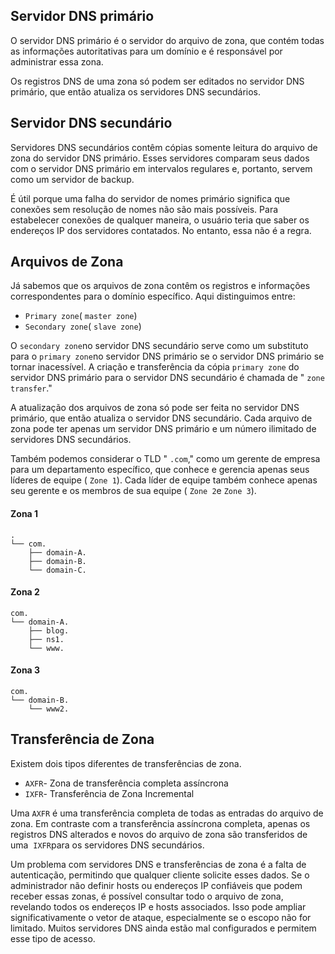 ## Servidor DNS primário

O servidor DNS primário é o servidor do arquivo de zona, que contém todas as informações autoritativas para um domínio e é responsável por administrar essa zona.

Os registros DNS de uma zona só podem ser editados no servidor DNS primário, que então atualiza os servidores DNS secundários.

## Servidor DNS secundário

Servidores DNS secundários contêm cópias somente leitura do arquivo de zona do servidor DNS primário. Esses servidores comparam seus dados com o servidor DNS primário em intervalos regulares e, portanto, servem como um servidor de backup.

É útil porque uma falha do servidor de nomes primário significa que conexões sem resolução de nomes não são mais possíveis. Para estabelecer conexões de qualquer maneira, o usuário teria que saber os endereços IP dos servidores contatados. No entanto, essa não é a regra.

## Arquivos de Zona

Já sabemos que os arquivos de zona contêm os registros e informações correspondentes para o domínio específico. Aqui distinguimos entre:

- `Primary zone`( `master zone`)
- `Secondary zone`( `slave zone`)

O `secondary zone`no servidor DNS secundário serve como um substituto para o `primary zone`no servidor DNS primário se o servidor DNS primário se tornar inacessível. A criação e transferência da cópia `primary zone` do servidor DNS primário para o servidor DNS secundário é chamada de " `zone transfer`."

A atualização dos arquivos de zona só pode ser feita no servidor DNS primário, que então atualiza o servidor DNS secundário. Cada arquivo de zona pode ter apenas um servidor DNS primário e um número ilimitado de servidores DNS secundários.

Também podemos considerar o TLD " `.com`," como um gerente de empresa para um departamento específico, que conhece e gerencia apenas seus líderes de equipe ( `Zone 1`). Cada líder de equipe também conhece apenas seu gerente e os membros de sua equipe ( `Zone 2`e `Zone 3`).

#### Zona 1
```shell-session
.
└── com.
    ├── domain-A.
    ├── domain-B.
    └── domain-C.
```

#### Zona 2
```shell-session
com.
└── domain-A.
    ├── blog.
    ├── ns1.
    └── www.
```

#### Zona 3
```shell-session
com.
└── domain-B.
    └── www2.
```

## Transferência de Zona

Existem dois tipos diferentes de transferências de zona.

- `AXFR`- Zona de transferência completa assíncrona
- `IXFR`- Transferência de Zona Incremental

Uma `AXFR` é uma transferência completa de todas as entradas do arquivo de zona. Em contraste com a transferência assíncrona completa, apenas os registros DNS alterados e novos do arquivo de zona são transferidos de uma  `IXFR`para os servidores DNS secundários.

Um problema com servidores DNS e transferências de zona é a falta de autenticação, permitindo que qualquer cliente solicite esses dados. Se o administrador não definir hosts ou endereços IP confiáveis que podem receber essas zonas, é possível consultar todo o arquivo de zona, revelando todos os endereços IP e hosts associados. Isso pode ampliar significativamente o vetor de ataque, especialmente se o escopo não for limitado. Muitos servidores DNS ainda estão mal configurados e permitem esse tipo de acesso.












































